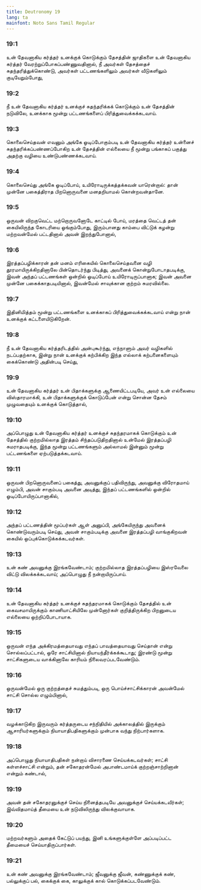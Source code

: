 ```yaml
---
title: Deutronomy 19
lang: ta
mainfont: Noto Sans Tamil Regular
---
```


###  19:1

உன் தேவனாகிய கர்த்தர் உனக்குக் கொடுக்கும் தேசத்தின் ஜாதிகளை உன் தேவனாகிய கர்த்தர் வேரற்றுப்போகப்பண்ணுவதினால், நீ அவர்கள் தேசத்தைச் சுதந்தரித்துக்கொண்டு, அவர்கள் பட்டணங்களிலும் அவர்கள் வீடுகளிலும் குடியேறும்போது,

###  19:2

நீ உன் தேவனாகிய கர்த்தர் உனக்குச் சுதந்தரிக்கக் கொடுக்கும் உன் தேசத்தின் நடுவிலே, உனக்காக மூன்று பட்டணங்களைப் பிரித்துவைக்கக்கடவாய்.

###  19:3

கொலைசெய்தவன் எவனும் அங்கே ஓடிப்போகும்படி உன் தேவனாகிய கர்த்தர் உன்னைச் சுதந்தரிக்கப்பண்ணப்போகிற உன் தேசத்தின் எல்லையை நீ மூன்று பங்காகப் பகுத்து அதற்கு வழியை உண்டுபண்ணக்கடவாய்.

###  19:4

கொலைசெய்து அங்கே ஓடிப்போய், உயிரோடிருக்கத்தக்கவன் யாரென்றால்: தான் முன்னே பகைத்திராத பிறனொருவனை மனதறியாமல் கொன்றவன்தானே.

###  19:5

ஒருவன் விறகுவெட்ட மற்றொருவனோடே காட்டில் போய், மரத்தை வெட்டத் தன் கையிலிருந்த கோடரியை ஓங்கும்போது, இரும்பானது காம்பை விட்டுக் கழன்று மற்றவன்மேல் பட்டதினால் அவன் இறந்துபோனால்,

###  19:6

இரத்தப்பழிக்காரன் தன் மனம் எரிகையில் கொலைசெய்தவனை வழி தூரமாயிருக்கிறதினாலே பின்தொடர்ந்து பிடித்து, அவனைக் கொன்றுபோடாதபடிக்கு, இவன் அந்தப் பட்டணங்கள் ஒன்றில் ஓடிப்போய் உயிரோடிருப்பானாக; இவன் அவனை முன்னே பகைக்காதபடியினால், இவன்மேல் சாவுக்கான குற்றம் சுமரவில்லை.

###  19:7

இதினிமித்தம் மூன்று பட்டணங்களை உனக்காகப் பிரித்துவைக்கக்கடவாய் என்று நான் உனக்குக் கட்டளையிடுகிறேன்.

###  19:8

நீ உன் தேவனாகிய கர்த்தரிடத்தில் அன்புகூர்ந்து, எந்நாளும் அவர் வழிகளில் நடப்பதற்காக, இன்று நான் உனக்குக் கற்பிக்கிற இந்த எல்லாக் கற்பனைகளையும் கைக்கொண்டு அதின்படி செய்து,

###  19:9

உன் தேவனாகிய கர்த்தர் உன் பிதாக்களுக்கு ஆணையிட்டபடியே, அவர் உன் எல்லையை விஸ்தாரமாக்கி, உன் பிதாக்களுக்குக் கொடுப்பேன் என்று சொன்ன தேசம் முழுவதையும் உனக்குக் கொடுத்தால்,

###  19:10

அப்பொழுது உன் தேவனாகிய கர்த்தர் உனக்குச் சுதந்தரமாகக் கொடுக்கும் உன் தேசத்தில் குற்றமில்லாத இரத்தம் சிந்தப்படுதிறதினால் உன்மேல் இரத்தப்பழி சுமராதபடிக்கு, இந்த மூன்று பட்டணங்களும் அல்லாமல் இன்னும் மூன்று பட்டணங்களை ஏற்படுத்தக்கடவாய்.

###  19:11

ஒருவன் பிறனொருவனைப் பகைத்து, அவனுக்குப் பதிவிருந்து, அவனுக்கு விரோதமாய் எழும்பி, அவன் சாகும்படி அவனை அடித்து, இந்தப் பட்டணங்களில் ஒன்றில் ஓடிப்போயிருப்பானாகில்,

###  19:12

அந்தப் பட்டணத்தின் மூப்பர்கள் ஆள் அனுப்பி, அங்கேயிருந்து அவனைக் கொண்டுவரும்படி செய்து, அவன் சாகும்படிக்கு அவனை இரத்தப்பழி வாங்குகிறவன் கையில் ஒப்புக்கொடுக்கக்கடவர்கள்.

###  19:13

உன் கண் அவனுக்கு இரங்கவேண்டாம்; குற்றமில்லாத இரத்தப்பழியை இஸ்ரவேலை விட்டு விலக்கக்கடவாய்; அப்பொழுது நீ நன்றாயிருப்பாய்.

###  19:14

உன் தேவனாகிய கர்த்தர் உனக்குச் சுதந்தரமாகக் கொடுக்கும் தேசத்தில் உன் கைவசமாயிருக்கும் காணியாட்சியிலே முன்னோர்கள் குறித்திருக்கிற பிறனுடைய எல்லையை ஒற்றிப்போடாயாக.

###  19:15

ஒருவன் எந்த அக்கிரமத்தையாவது எந்தப் பாவத்தையாவது செய்தான் என்று சொல்லப்பட்டால், ஒரே சாட்சியினால் நியாயந்தீர்க்கக்கூடாது; இரண்டு மூன்று சாட்சிகளுடைய வாக்கினாலே காரியம் நிலைவரப்படவேண்டும்.

###  19:16

ஒருவன்மேல் ஒரு குற்றத்தைச் சுமத்தும்படி, ஒரு பொய்ச்சாட்சிக்காரன் அவன்மேல் சாட்சி சொல்ல எழும்பினால்,

###  19:17

வழக்காடுகிற இருவரும் கர்த்தருடைய சந்நிதியில் அக்காலத்தில் இருக்கும் ஆசாரியர்களுக்கும் நியாயாதிபதிகளுக்கும் முன்பாக வந்து நிற்பார்களாக.

###  19:18

அப்பொழுது நியாயாதிபதிகள் நன்றாய் விசாரணை செய்யக்கடவர்கள்; சாட்சி கள்ளச்சாட்சி என்றும், தன் சகோதரன்மேல் அபாண்டமாய்க் குற்றஞ்சாற்றினான் என்றும் கண்டால்,

###  19:19

அவன் தன் சகோதரனுக்குச் செய்ய நினைத்தபடியே அவனுக்குச் செய்யக்கடவீர்கள்; இவ்விதமாய்த் தீமையை உன் நடுவிலிருந்து விலக்குவாயாக.

###  19:20

மற்றவர்களும் அதைக் கேட்டுப் பயந்து, இனி உங்களுக்குள்ளே அப்படிப்பட்ட தீமையைச் செய்யாதிருப்பார்கள்.

###  19:21

உன் கண் அவனுக்கு இரங்கவேண்டாம்; ஜீவனுக்கு ஜீவன், கண்ணுக்குக் கண், பல்லுக்குப் பல், கைக்குக் கை, காலுக்குக் கால் கொடுக்கப்படவேண்டும்.

